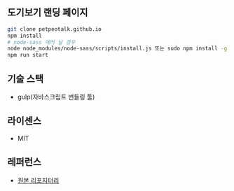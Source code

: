 ## 도기보기 랜딩 페이지

```bash
git clone petpeotalk.github.io
npm install
# node-sass 에러 날 경우
node node_modules/node-sass/scripts/install.js 또는 sudo npm install -g --unsafe-perm node-sass
npm run start
```

## 기술 스택

- gulp(자바스크립트 번들링 툴)

## 라이센스

- MIT

## 레퍼런스

- [원본 리포지터리](https://github.com/BlackrockDigital/startbootstrap-new-age)
